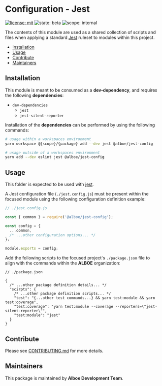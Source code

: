 # Configuration - Jest

[![license: mit](https://img.shields.io/badge/License-MIT-blueviolet?style=flat-square)](https://github.com/alboe-development/alboe/blob/main/LICENSE)
![state: beta](https://img.shields.io/badge/State\-Beta-blue?style=flat-square)
![scope: internal](https://img.shields.io/badge/Scope-Internal-red?style=flat-square)

The contents of this module are used as a shared collection of scripts and files when applying a standard [Jest](https://jestjs.io/) ruleset to modules within this project.

* [Installation](#installation)
* [Usage](#usage)
* [Contribute](#contribute)
* [Maintainers](#maintainers)

## Installation

This module is meant to be consumed as a **dev-dependency**, and requires the following **dependencies**:

* `dev-dependencies`
  * `jest`
  * `jest-silent-reporter`

Installation of the **dependencies** can be performed by using the following commands:

```bash
# usage within a workspaces environment
yarn workspace @{scope}/{package} add --dev jest @alboe/jest-config

# usage outside of a workspaces environment
yarn add --dev eslint jest @alboe/jest-config
```

## Usage

This folder is expected to be used with [jest](https://jestjs.io/).

A Jest configuration file (`./jest.config.js`) must be present within the focused module using the following configuration definition example:

```js
// ./jest.config.js

const { common } = require('@alboe/jest-config');

const config = {
  ...common,
  /* ...other configuration options... */
};

module.exports = config;
```

Add the following scripts to the focused project's `./package.json` file to align with the commands within the **ALBOE** organization:

```jsonc
// ./package.json

{
  /* ...other package definition details... */
  "scirpts": {
    /* ...other package definition scripts... */
    "test": "{...other test commands...} && yarn test:module && yarn test:coverage",
    "test:coverage": "yarn test:module --coverage --reporters=\"jest-silent-reporter\"",
    "test:module": "jest"
  }
}
```

## Contribute

Please see [CONTRIBUTING.md](https://github.com/alboe-development/alboe/blob/main/CONTRIBUTING.md) for more details.

## Maintainers

This package is maintained by **Alboe Development Team**.